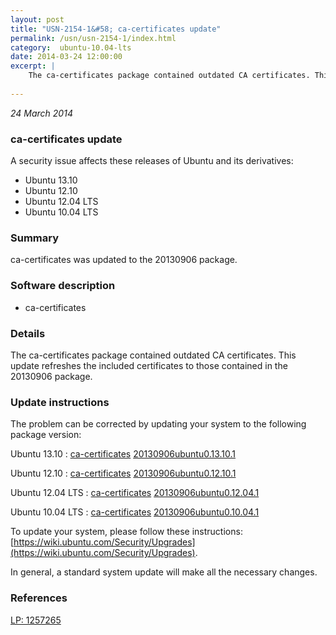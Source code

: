 ```yaml
---
layout: post
title: "USN-2154-1&#58; ca-certificates update"
permalink: /usn/usn-2154-1/index.html
category:  ubuntu-10.04-lts
date: 2014-03-24 12:00:00
excerpt: |
    The ca-certificates package contained outdated CA certificates. This update refreshes the included certificates to those contained in the 20130906 package. 
    
--- 
```

 
 

*24 March 2014*

### ca-certificates update

A security issue affects these releases of Ubuntu and its derivatives:

* Ubuntu 13.10
* Ubuntu 12.10
* Ubuntu 12.04 LTS
* Ubuntu 10.04 LTS

### Summary

ca-certificates was updated to the 20130906 package. 

### Software description

* ca-certificates 

### Details

The ca-certificates package contained outdated CA certificates. This update refreshes the included certificates to those contained in the 20130906 package. 

### Update instructions

The problem can be corrected by updating your system to the following package version:

Ubuntu 13.10
 : [ca-certificates](https://launchpad.net/ubuntu/+source/ca-certificates) <span> [20130906ubuntu0.13.10.1](https://launchpad.net/ubuntu/+source/ca-certificates/20130906ubuntu0.13.10.1) </span> 

Ubuntu 12.10
 : [ca-certificates](https://launchpad.net/ubuntu/+source/ca-certificates) <span> [20130906ubuntu0.12.10.1](https://launchpad.net/ubuntu/+source/ca-certificates/20130906ubuntu0.12.10.1) </span> 

Ubuntu 12.04 LTS
 : [ca-certificates](https://launchpad.net/ubuntu/+source/ca-certificates) <span> [20130906ubuntu0.12.04.1](https://launchpad.net/ubuntu/+source/ca-certificates/20130906ubuntu0.12.04.1) </span> 

Ubuntu 10.04 LTS
 : [ca-certificates](https://launchpad.net/ubuntu/+source/ca-certificates) <span> [20130906ubuntu0.10.04.1](https://launchpad.net/ubuntu/+source/ca-certificates/20130906ubuntu0.10.04.1) </span> 

To update your system, please follow these instructions: [https://wiki.ubuntu.com/Security/Upgrades](https://wiki.ubuntu.com/Security/Upgrades).

In general, a standard system update will make all the necessary changes. 

### References

 
 [LP: 1257265](https://launchpad.net/bugs/1257265)
 

